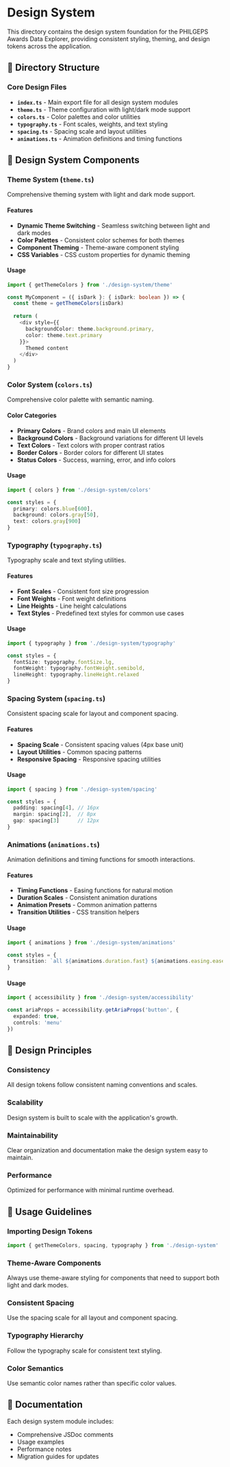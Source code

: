 # Design System

This directory contains the design system foundation for the PHILGEPS Awards Data Explorer, providing consistent styling, theming, and design tokens across the application.

## 📁 Directory Structure

### Core Design Files
- **`index.ts`** - Main export file for all design system modules
- **`theme.ts`** - Theme configuration with light/dark mode support
- **`colors.ts`** - Color palettes and color utilities
- **`typography.ts`** - Font scales, weights, and text styling
- **`spacing.ts`** - Spacing scale and layout utilities
- **`animations.ts`** - Animation definitions and timing functions

## 🎨 Design System Components

### Theme System (`theme.ts`)
Comprehensive theming system with light and dark mode support.

#### Features
- **Dynamic Theme Switching** - Seamless switching between light and dark modes
- **Color Palettes** - Consistent color schemes for both themes
- **Component Theming** - Theme-aware component styling
- **CSS Variables** - CSS custom properties for dynamic theming

#### Usage
```typescript
import { getThemeColors } from './design-system/theme'

const MyComponent = ({ isDark }: { isDark: boolean }) => {
  const theme = getThemeColors(isDark)
  
  return (
    <div style={{ 
      backgroundColor: theme.background.primary,
      color: theme.text.primary 
    }}>
      Themed content
    </div>
  )
}
```

### Color System (`colors.ts`)
Comprehensive color palette with semantic naming.

#### Color Categories
- **Primary Colors** - Brand colors and main UI elements
- **Background Colors** - Background variations for different UI levels
- **Text Colors** - Text colors with proper contrast ratios
- **Border Colors** - Border colors for different UI states
- **Status Colors** - Success, warning, error, and info colors

#### Usage
```typescript
import { colors } from './design-system/colors'

const styles = {
  primary: colors.blue[600],
  background: colors.gray[50],
  text: colors.gray[900]
}
```

### Typography (`typography.ts`)
Typography scale and text styling utilities.

#### Features
- **Font Scales** - Consistent font size progression
- **Font Weights** - Font weight definitions
- **Line Heights** - Line height calculations
- **Text Styles** - Predefined text styles for common use cases

#### Usage
```typescript
import { typography } from './design-system/typography'

const styles = {
  fontSize: typography.fontSize.lg,
  fontWeight: typography.fontWeight.semibold,
  lineHeight: typography.lineHeight.relaxed
}
```

### Spacing System (`spacing.ts`)
Consistent spacing scale for layout and component spacing.

#### Features
- **Spacing Scale** - Consistent spacing values (4px base unit)
- **Layout Utilities** - Common spacing patterns
- **Responsive Spacing** - Responsive spacing utilities

#### Usage
```typescript
import { spacing } from './design-system/spacing'

const styles = {
  padding: spacing[4], // 16px
  margin: spacing[2],  // 8px
  gap: spacing[3]      // 12px
}
```

### Animations (`animations.ts`)
Animation definitions and timing functions for smooth interactions.

#### Features
- **Timing Functions** - Easing functions for natural motion
- **Duration Scales** - Consistent animation durations
- **Animation Presets** - Common animation patterns
- **Transition Utilities** - CSS transition helpers

#### Usage
```typescript
import { animations } from './design-system/animations'

const styles = {
  transition: `all ${animations.duration.fast} ${animations.easing.easeInOut}`
}
```


#### Usage
```typescript
import { accessibility } from './design-system/accessibility'

const ariaProps = accessibility.getAriaProps('button', { 
  expanded: true, 
  controls: 'menu' 
})
```

## 🎯 Design Principles

### Consistency
All design tokens follow consistent naming conventions and scales.


### Scalability
Design system is built to scale with the application's growth.

### Maintainability
Clear organization and documentation make the design system easy to maintain.

### Performance
Optimized for performance with minimal runtime overhead.

## 🔧 Usage Guidelines

### Importing Design Tokens
```typescript
import { getThemeColors, spacing, typography } from './design-system'
```

### Theme-Aware Components
Always use theme-aware styling for components that need to support both light and dark modes.

### Consistent Spacing
Use the spacing scale for all layout and component spacing.

### Typography Hierarchy
Follow the typography scale for consistent text styling.

### Color Semantics
Use semantic color names rather than specific color values.

## 📝 Documentation

Each design system module includes:
- Comprehensive JSDoc comments
- Usage examples
- Performance notes
- Migration guides for updates
